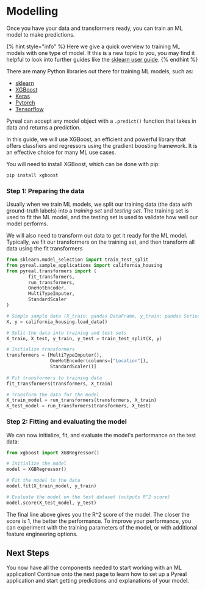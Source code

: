 # Modelling

Once you have your data and transformers ready, you can train an ML model to make predictions.

{% hint style="info" %}
Here we give a quick overview to training ML models with one type of model. If this is a new topic to you, you may find it helpful to look into further guides like the [sklearn user guide](https://scikit-learn.org/stable/user\_guide.html).
{% endhint %}

There are many Python libraries out there for training ML models, such as:

* [sklearn](https://scikit-learn.org/stable/index.html)
* [XGBoost ](https://xgboost.readthedocs.io/en/stable/)
* [Keras](https://keras.io/)
* [Pytorch](https://pytorch.org/)
* [Tensorflow](https://www.tensorflow.org/)

Pyreal can accept any model object with a `.predict()` function that takes in data and returns a prediction.&#x20;

In this guide, we will use XGBoost, an efficient and powerful library that offers classfiers and regressors using the gradient boosting framework. It is an effective choice for many ML use cases.

You will need to install XGBoost, which can be done with pip:

```bash
pip install xgboost
```

### Step 1: Preparing the data

Usually when we train ML models, we split our training data (the data with ground-truth labels) into a _training set_ and _testing set_. The training set is used to fit the ML model, and the testing set is used to validate how well our model performs.&#x20;

We will also need to transform out data to get it ready for the ML model. Typically, we fit our transformers on the training set, and then transform all data using the fit transformers

```python
from sklearn.model_selection import train_test_split
from pyreal.sample_applications import california_housing 
from pyreal.transformers import (
        fit_transformers, 
        run_transformers,
        OneHotEncoder, 
        MultiTypeImputer, 
        StandardScaler
)

# Simple sample data (X_train: pandas DataFrame, y_train: pandas Series)
X, y = california_housing.load_data() 

# Split the data into training and test sets
X_train, X_test, y_train, y_test = train_test_split(X, y)

# Initialize transformers
transformers = [MultiTypeImputer(), 
                OneHotEncoder(columns=["Location"]),
                StandardScaler()]
                
# Fit transformers to training data
fit_transformers(transformers, X_train)

# Transform the data for the model
X_train_model = run_transformers(transformers, X_train)
X_test_model = run_transformers(transformers, X_test)
```

### Step 2: Fitting and evaluating the model

We can now initialize, fit, and evaluate the model's performance on the test data:

```python
from xgboost import XGBRegressor()

# Initialize the model
model = XGBRegressor()

# Fit the model to the data
model.fit(X_train_model, y_train)

# Evaluate the model on the test dataset (outputs R^2 score)
model.score(X_test_model, y_test)
```

The final line above gives you the R^2 score of the model. The closer the score is 1, the better the performance. To improve your performance, you can experiment with the training parameters of the model, or with additional feature engineering options.&#x20;

## Next Steps

You now have all the components needed to start working with an ML application! Continue onto the next page to learn how to set up a Pyreal application and start getting predictions and explanations of your model.
